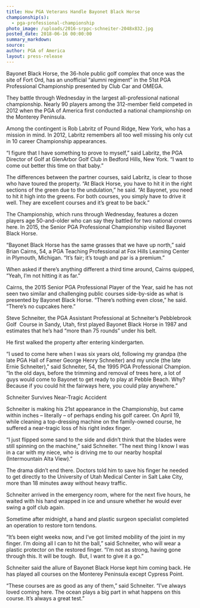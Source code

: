 ```yaml
---
title: How PGA Veterans Handle Bayonet Black Horse
championship(s):
  - pga-professional-championship
photo_image: /uploads/2016-srppc-schneiter-2048x832.jpg
posted_date: 2018-06-16 00:00:00
summary_markdown:
source:
author: PGA of America
layout: press-release
---
```


Bayonet Black Horse, the 36-hole public golf complex that once was the site of Fort Ord, has an unofficial “alumni regiment” in the 51st PGA Professional Championship presented by Club Car and OMEGA.

They battle through Wednesday in the largest all-professional national championship. Nearly 90 players among the 312-member field competed in 2012 when the PGA of America first conducted a national championship on the Monterey Peninsula.

Among the contingent is Rob Labritz of Pound Ridge, New York, who has a mission in mind. In 2012, Labritz remembers all too well missing his only cut in 10 career Championship appearances. &nbsp;

“I figure that I have something to prove to myself,” said Labritz, the PGA Director of Golf at GlenArbor Golf Club in Bedford Hills, New York. “I want to come out better this time on that baby.” &nbsp;

The differences between the partner courses, said Labritz, is clear to those who have toured the property. “At Black Horse, you have to hit it in the right sections of the green due to the undulation,” he said. “At Bayonet, you need to hit it high into the greens. For both courses, you simply have to drive it well. They are excellent courses and it’s great to be back.”

The Championship, which runs through Wednesday, features a dozen players age 50-and-older who can say they battled for two national crowns here. In 2015, the Senior PGA Professional Championship visited Bayonet Black Horse.

“Bayonet Black Horse has the same grasses that we have up north,” said Brian Cairns, 54, a PGA Teaching Professional at Fox Hills Learning Center in Plymouth, Michigan. “It’s fair; it’s tough and par is a premium.”

When asked if there’s anything different a third time around, Cairns quipped, “Yeah, I’m not hitting it as far.”

Cairns, the 2015 Senior PGA Professional Player of the Year, said he has not seen two similar and challenging public courses side-by-side as what is presented by Bayonet Black Horse. “There’s nothing even close,” he said. “There’s no cupcakes here.” &nbsp; &nbsp; &nbsp; &nbsp;&nbsp; &nbsp;

Steve Schneiter, the PGA Assistant Professional at Schneiter’s Pebblebrook Golf&nbsp; Course in Sandy, Utah, first played Bayonet Black Horse in 1987 and estimates that he’s had “more than 75 rounds” under his belt.

He first walked the property after entering kindergarten.

“I used to come here when I was six years old, following my grandpa (the late PGA Hall of Famer George Henry Schneiter) and my uncle (the late Ernie Schneiter)," said Schneiter, 54, the 1995 PGA Professional Champion. “In the old days, before the trimming and removal of trees here, a lot of guys would come to Bayonet to get ready to play at Pebble Beach. Why? Because if you could hit the fairways here, you could play anywhere.” &nbsp; &nbsp;

Schneiter Survives Near-Tragic Accident

Schneiter is making his 21st appearance in the Championship, but came within inches – literally – of perhaps ending his golf career. On April 19, while cleaning a top-dressing machine on the family-owned course, he suffered a near-tragic loss of his right index finger.

“I just flipped some sand to the side and didn’t think that the blades were still spinning on the machine,” said Schneiter. “The next thing I know I was in a car with my niece, who is driving me to our nearby hospital (Intermountain Alta View).”

The drama didn’t end there. Doctors told him to save his finger he needed to get directly to the University of Utah Medical Center in Salt Lake City, more than 18 minutes away without heavy traffic.

Schneiter arrived in the emergency room, where for the next five hours, he waited with his hand wrapped in ice and unsure whether he would ever swing a golf club again.

Sometime after midnight, a hand and plastic surgeon specialist completed an operation to restore torn tendons.

“It’s been eight weeks now, and I’ve got limited mobility of the joint in my finger. I’m doing all I can to hit the ball,” said Schneiter, who will wear a plastic protector on the restored finger. “I’m not as strong, having gone through this. It will be tough.&nbsp; But, I want to give it a go.”

Schneiter said the allure of Bayonet Black Horse kept him coming back. He has played all courses on the Monterey Peninsula except Cypress Point.

“These courses are as good as any of them,” said Schneiter. “I’ve always loved coming here. The ocean plays a big part in what happens on this course. It’s always a great test.”